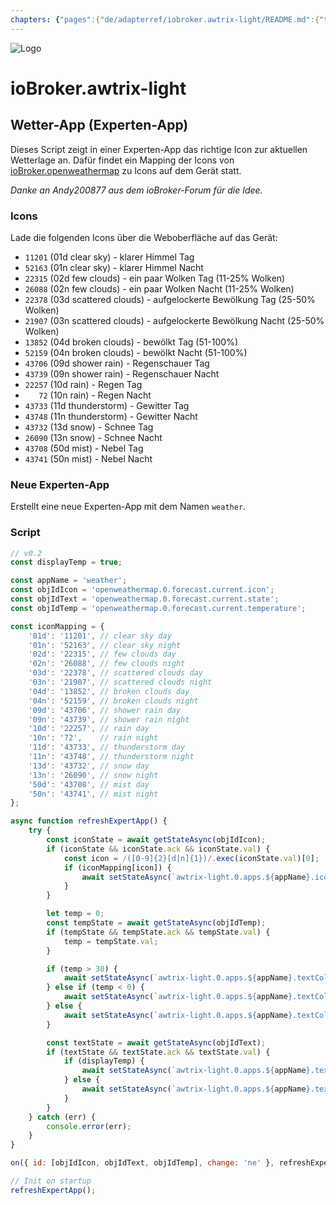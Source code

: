```yaml
---
chapters: {"pages":{"de/adapterref/iobroker.awtrix-light/README.md":{"title":{"de":"ioBroker.awtrix-light"},"content":"de/adapterref/iobroker.awtrix-light/README.md"},"de/adapterref/iobroker.awtrix-light/weather-app.md":{"title":{"de":"ioBroker.awtrix-light"},"content":"de/adapterref/iobroker.awtrix-light/weather-app.md"}}}
---
```

![Logo](../../admin/awtrix-light.png)

# ioBroker.awtrix-light

## Wetter-App (Experten-App)

Dieses Script zeigt in einer Experten-App das richtige Icon zur aktuellen Wetterlage an. Dafür findet ein Mapping der Icons von [ioBroker.openweathermap](https://github.com/ioBroker/ioBroker.openweathermap/tree/master) zu Icons auf dem Gerät statt.

*Danke an Andy200877 aus dem ioBroker-Forum für die Idee.*

### Icons

Lade die folgenden Icons über die Weboberfläche auf das Gerät:

- `11201` (01d clear sky) - klarer Himmel Tag
- `52163` (01n clear sky) - klarer Himmel Nacht
- `22315` (02d few clouds) - ein paar Wolken Tag (11-25% Wolken)
- `26088` (02n few clouds) - ein paar Wolken Nacht (11-25% Wolken)
- `22378` (03d scattered clouds) - aufgelockerte Bewölkung Tag (25-50% Wolken)
- `21907` (03n scattered clouds) - aufgelockerte Bewölkung Nacht (25-50% Wolken)
- `13852` (04d broken clouds) - bewölkt Tag (51-100%)
- `52159` (04n broken clouds) - bewölkt Nacht (51-100%)
- `43706` (09d shower rain) - Regenschauer Tag
- `43739` (09n shower rain) - Regenschauer Nacht
- `22257` (10d rain) - Regen Tag
- `   72` (10n rain) - Regen Nacht
- `43733` (11d thunderstorm) - Gewitter Tag
- `43748` (11n thunderstorm) - Gewitter Nacht
- `43732` (13d snow) - Schnee Tag
- `26090` (13n snow) - Schnee Nacht
- `43708` (50d mist) - Nebel Tag
- `43741` (50n mist) - Nebel Nacht

### Neue Experten-App

Erstellt eine neue Experten-App mit dem Namen `weather`.

### Script

```javascript
// v0.2
const displayTemp = true;

const appName = 'weather';
const objIdIcon = 'openweathermap.0.forecast.current.icon';
const objIdText = 'openweathermap.0.forecast.current.state';
const objIdTemp = 'openweathermap.0.forecast.current.temperature';

const iconMapping = {
    '01d': '11201', // clear sky day
    '01n': '52163', // clear sky night
    '02d': '22315', // few clouds day
    '02n': '26088', // few clouds night
    '03d': '22378', // scattered clouds day
    '03n': '21907', // scattered clouds night
    '04d': '13852', // broken clouds day
    '04n': '52159', // broken clouds night
    '09d': '43706', // shower rain day
    '09n': '43739', // shower rain night
    '10d': '22257', // rain day
    '10n': '72',    // rain night
    '11d': '43733', // thunderstorm day
    '11n': '43748', // thunderstorm night
    '13d': '43732', // snow day
    '13n': '26090', // snow night
    '50d': '43708', // mist day
    '50n': '43741', // mist night
};

async function refreshExpertApp() {
    try {
        const iconState = await getStateAsync(objIdIcon);
        if (iconState && iconState.ack && iconState.val) {
            const icon = /([0-9]{2}[d|n]{1})/.exec(iconState.val)[0];
            if (iconMapping[icon]) {
                await setStateAsync(`awtrix-light.0.apps.${appName}.icon`, { val: iconMapping[icon] });
            }
        }

        let temp = 0;
        const tempState = await getStateAsync(objIdTemp);
        if (tempState && tempState.ack && tempState.val) {
            temp = tempState.val;
        }

        if (temp > 30) {
            await setStateAsync(`awtrix-light.0.apps.${appName}.textColor`, { val: '#bd2020' });
        } else if (temp < 0) {
            await setStateAsync(`awtrix-light.0.apps.${appName}.textColor`, { val: '#236fd9' });
        } else {
            await setStateAsync(`awtrix-light.0.apps.${appName}.textColor`, { val: '#ffffff' });
        }

        const textState = await getStateAsync(objIdText);
        if (textState && textState.ack && textState.val) {
            if (displayTemp) {
                await setStateAsync(`awtrix-light.0.apps.${appName}.text`, { val: `${textState.val} - ${formatValue(temp, 2)} °C` });
            } else {
                await setStateAsync(`awtrix-light.0.apps.${appName}.text`, { val: textState.val });
            }
        }
    } catch (err) {
        console.error(err);
    }
}

on({ id: [objIdIcon, objIdText, objIdTemp], change: 'ne' }, refreshExpertApp);

// Init on startup
refreshExpertApp();
```